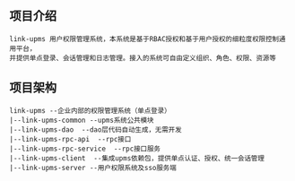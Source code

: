 ## 项目介绍
    link-upms 用户权限管理系统，本系统是基于RBAC授权和基于用户授权的细粒度权限控制通用平台，
    并提供单点登录、会话管理和日志管理。接入的系统可自由定义组织、角色、权限、资源等
## 项目架构
    link-upms --企业内部的权限管理系统（单点登录）
    |--link-upms-common --upms系统公共模块
    |--link-upms-dao  --dao层代码自动生成，无需开发
    |--link-upms-rpc-api  --rpc接口
    |--link-upms-rpc-service  --rpc接口服务
    |--link-upms-client  --集成upms依赖包，提供单点认证、授权、统一会话管理
    |--link-upms-server --用户权限系统及sso服务端